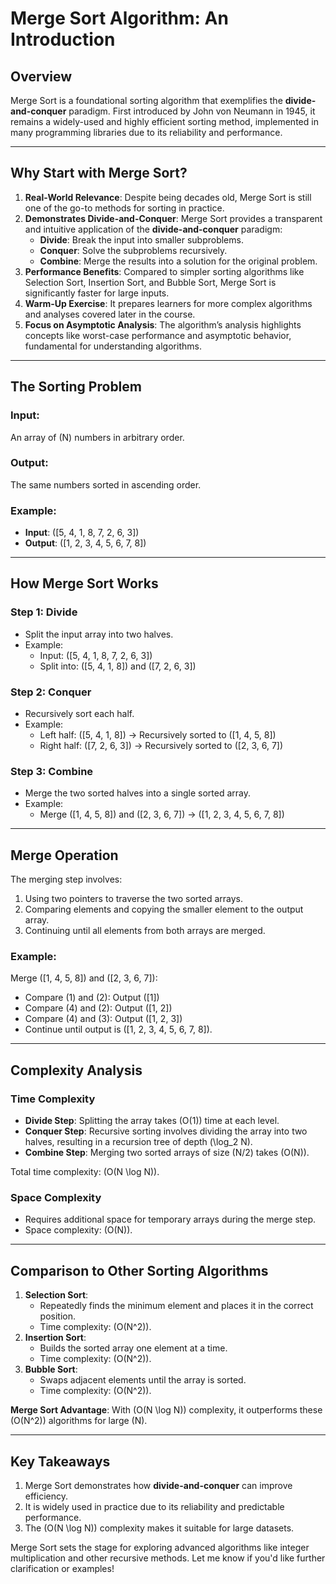 # Merge Sort Algorithm: An Introduction

## Overview
Merge Sort is a foundational sorting algorithm that exemplifies the **divide-and-conquer** paradigm. First introduced by John von Neumann in 1945, it remains a widely-used and highly efficient sorting method, implemented in many programming libraries due to its reliability and performance.

---

## Why Start with Merge Sort?
1. **Real-World Relevance**: Despite being decades old, Merge Sort is still one of the go-to methods for sorting in practice.
2. **Demonstrates Divide-and-Conquer**: Merge Sort provides a transparent and intuitive application of the **divide-and-conquer** paradigm:
   - **Divide**: Break the input into smaller subproblems.
   - **Conquer**: Solve the subproblems recursively.
   - **Combine**: Merge the results into a solution for the original problem.
3. **Performance Benefits**: Compared to simpler sorting algorithms like Selection Sort, Insertion Sort, and Bubble Sort, Merge Sort is significantly faster for large inputs.
4. **Warm-Up Exercise**: It prepares learners for more complex algorithms and analyses covered later in the course.
5. **Focus on Asymptotic Analysis**: The algorithm’s analysis highlights concepts like worst-case performance and asymptotic behavior, fundamental for understanding algorithms.

---

## The Sorting Problem
### Input:
An array of \(N\) numbers in arbitrary order.

### Output:
The same numbers sorted in ascending order.

### Example:
- **Input**: \([5, 4, 1, 8, 7, 2, 6, 3]\)
- **Output**: \([1, 2, 3, 4, 5, 6, 7, 8]\)

---

## How Merge Sort Works

### Step 1: Divide
- Split the input array into two halves.
- Example:
  - Input: \([5, 4, 1, 8, 7, 2, 6, 3]\)
  - Split into: \([5, 4, 1, 8]\) and \([7, 2, 6, 3]\)

### Step 2: Conquer
- Recursively sort each half.
- Example:
  - Left half: \([5, 4, 1, 8]\) → Recursively sorted to \([1, 4, 5, 8]\)
  - Right half: \([7, 2, 6, 3]\) → Recursively sorted to \([2, 3, 6, 7]\)

### Step 3: Combine
- Merge the two sorted halves into a single sorted array.
- Example:
  - Merge \([1, 4, 5, 8]\) and \([2, 3, 6, 7]\) → \([1, 2, 3, 4, 5, 6, 7, 8]\)

---

## Merge Operation
The merging step involves:
1. Using two pointers to traverse the two sorted arrays.
2. Comparing elements and copying the smaller element to the output array.
3. Continuing until all elements from both arrays are merged.

### Example:
Merge \([1, 4, 5, 8]\) and \([2, 3, 6, 7]\):
- Compare \(1\) and \(2\): Output \([1]\)
- Compare \(4\) and \(2\): Output \([1, 2]\)
- Compare \(4\) and \(3\): Output \([1, 2, 3]\)
- Continue until output is \([1, 2, 3, 4, 5, 6, 7, 8]\).

---

## Complexity Analysis

### Time Complexity
- **Divide Step**: Splitting the array takes \(O(1)\) time at each level.
- **Conquer Step**: Recursive sorting involves dividing the array into two halves, resulting in a recursion tree of depth \(\log_2 N\).
- **Combine Step**: Merging two sorted arrays of size \(N/2\) takes \(O(N)\).

Total time complexity: \(O(N \log N)\).

### Space Complexity
- Requires additional space for temporary arrays during the merge step.
- Space complexity: \(O(N)\).

---

## Comparison to Other Sorting Algorithms
1. **Selection Sort**:
   - Repeatedly finds the minimum element and places it in the correct position.
   - Time complexity: \(O(N^2)\).
2. **Insertion Sort**:
   - Builds the sorted array one element at a time.
   - Time complexity: \(O(N^2)\).
3. **Bubble Sort**:
   - Swaps adjacent elements until the array is sorted.
   - Time complexity: \(O(N^2)\).

**Merge Sort Advantage**: With \(O(N \log N)\) complexity, it outperforms these \(O(N^2)\) algorithms for large \(N\).

---

## Key Takeaways
1. Merge Sort demonstrates how **divide-and-conquer** can improve efficiency.
2. It is widely used in practice due to its reliability and predictable performance.
3. The \(O(N \log N)\) complexity makes it suitable for large datasets.

Merge Sort sets the stage for exploring advanced algorithms like integer multiplication and other recursive methods. Let me know if you'd like further clarification or examples!
